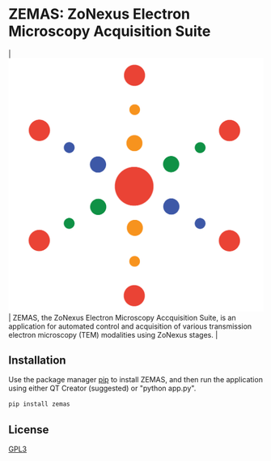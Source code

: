 # ZEMAS: ZoNexus Electron Microscopy Acquisition Suite

| ![](https://github.com/tobyfrancis/ZEMAS/blob/main/assets/Zonexus.png) | ZEMAS, the ZoNexus Electron Microscopy Accquisition Suite, is an application for automated control and acquisition of various transmission electron microscopy (TEM) modalities using ZoNexus stages.  |
 
## Installation

Use the package manager [pip](https://pip.pypa.io/en/stable/) to install ZEMAS, and then run the application using either QT Creator (suggested) or "python app.py".

```bash
pip install zemas
```

## License
[GPL3](https://www.gnu.org/licenses/gpl-3.0.en.html)

